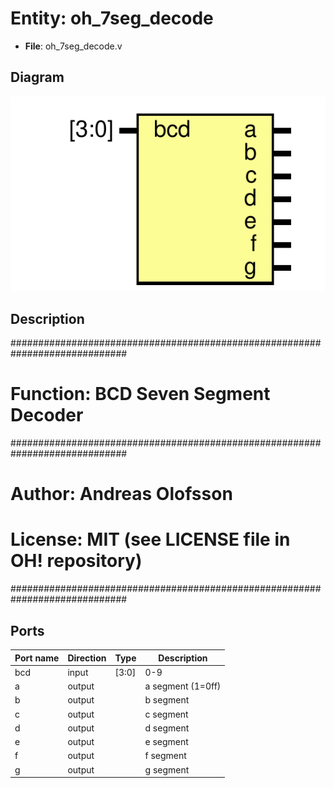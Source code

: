 # Entity: oh_7seg_decode

- **File**: oh_7seg_decode.v
## Diagram

![Diagram](oh_7seg_decode.svg "Diagram")
## Description

#############################################################################
# Function: BCD Seven Segment Decoder                                       #
#############################################################################
# Author:   Andreas Olofsson                                                #
# License:  MIT (see LICENSE file in OH! repository)                        #
#############################################################################

## Ports

| Port name | Direction | Type  | Description       |
| --------- | --------- | ----- | ----------------- |
| bcd       | input     | [3:0] | 0-9               |
| a         | output    |       | a segment (1=0ff) |
| b         | output    |       | b segment         |
| c         | output    |       | c segment         |
| d         | output    |       | d segment         |
| e         | output    |       | e segment         |
| f         | output    |       | f segment         |
| g         | output    |       | g segment         |
